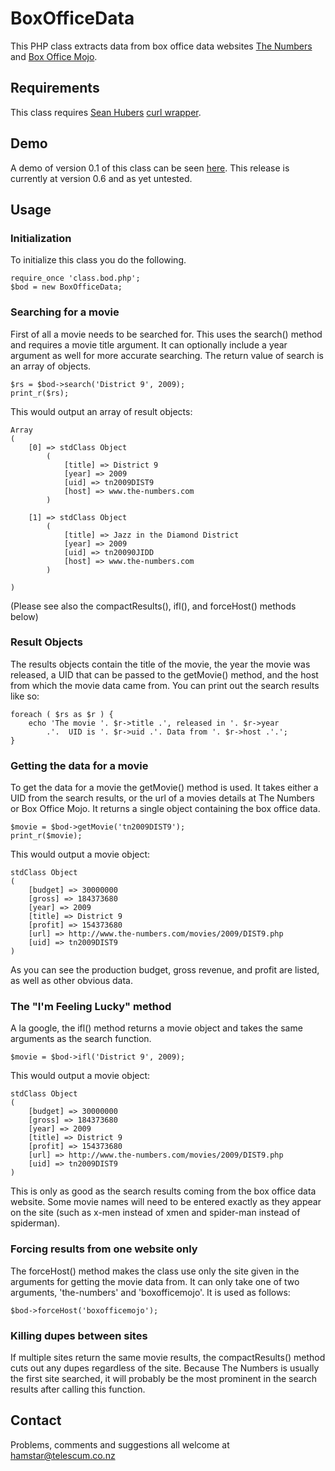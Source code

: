 # BoxOfficeData

This PHP class extracts data from box office data websites [The Numbers](http://www.the-numbers.com) and [Box Office Mojo](http://www.boxofficemojo.com).

## Requirements

This class requires [Sean Hubers](http://github.com/shuber) [curl wrapper](http://github.com/shuber/curl).

## Demo

A demo of version 0.1 of this class can be seen [here](http://www.hamstar.co.nz/api/bod.php).  This release is currently at version 0.6 and as yet untested.

## Usage

### Initialization

To initialize this class you do the following.

	require_once 'class.bod.php';
	$bod = new BoxOfficeData;

### Searching for a movie

First of all a movie needs to be searched for.  This uses the search() method and requires a movie title argument. It can optionally include a year argument as well for more accurate searching.  The return value of search is an array of objects.

	$rs = $bod->search('District 9', 2009);
	print_r($rs);

This would output an array of result objects:

	Array
	(
	    [0] => stdClass Object
	        (
	            [title] => District 9
	            [year] => 2009
        	    [uid] => tn2009DIST9
	            [host] => www.the-numbers.com
        	)
	
	    [1] => stdClass Object
	        (
        	    [title] => Jazz in the Diamond District
	            [year] => 2009
        	    [uid] => tn20090JIDD
	            [host] => www.the-numbers.com
        	)
	
	)

(Please see also the compactResults(), ifl(), and forceHost() methods below)

### Result Objects

The results objects contain the title of the movie, the year the movie was released, a UID that can be passed to the getMovie() method, and the host from which the movie data came from.  You can print out the search results like so:

	foreach ( $rs as $r ) {
		echo 'The movie '. $r->title .', released in '. $r->year 
		    .'.  UID is '. $r->uid .'. Data from '. $r->host .'.';
	}

### Getting the data for a movie

To get the data for a movie the getMovie() method is used.  It takes either a UID from the search results, or the url of a movies details at The Numbers or Box Office Mojo.  It returns a single object containing the box office data.

	$movie = $bod->getMovie('tn2009DIST9');
	print_r($movie);

This would output a movie object:

	stdClass Object
	(
	    [budget] => 30000000
	    [gross] => 184373680
	    [year] => 2009
	    [title] => District 9
	    [profit] => 154373680
	    [url] => http://www.the-numbers.com/movies/2009/DIST9.php
	    [uid] => tn2009DIST9
	)

As you can see the production budget, gross revenue, and profit are listed, as well as other obvious data.

### The "I'm Feeling Lucky" method

A la google, the ifl() method returns a movie object and takes the same arguments as the search function.

	$movie = $bod->ifl('District 9', 2009);

This would output a movie object:

	stdClass Object
	(
	    [budget] => 30000000
	    [gross] => 184373680
	    [year] => 2009
	    [title] => District 9
	    [profit] => 154373680
	    [url] => http://www.the-numbers.com/movies/2009/DIST9.php
	    [uid] => tn2009DIST9
	)

This is only as good as the search results coming from the box office data website.  Some movie names will need to be entered exactly as they appear on the site (such as x-men instead of xmen and spider-man instead of spiderman).

### Forcing results from one website only

The forceHost() method makes the class use only the site given in the arguments for getting the movie data from.  It can only take one of two arguments, 'the-numbers' and 'boxofficemojo'.  It is used as follows:

	$bod->forceHost('boxofficemojo');

### Killing dupes between sites

If multiple sites return the same movie results, the compactResults() method cuts out any dupes regardless of the site.  Because The Numbers is usually the first site searched, it will probably be the most prominent in the search results after calling this function. 

## Contact

Problems, comments and suggestions all welcome at [hamstar@telescum.co.nz](mailto:hamstar@telescum.co.nz)
